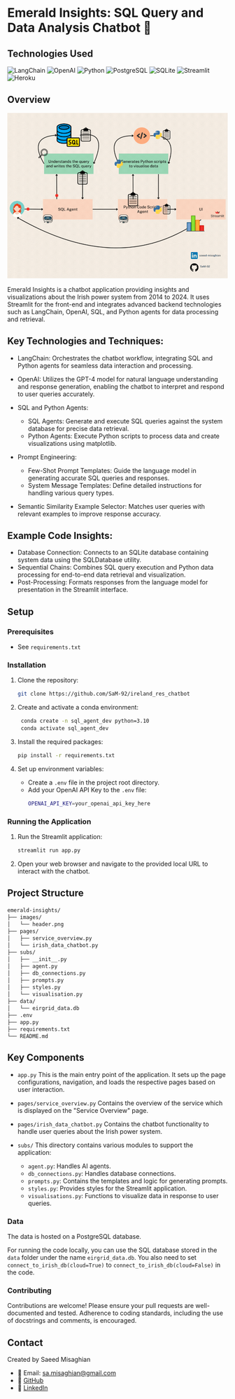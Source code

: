 # Emerald Insights: SQL Query and Data Analysis Chatbot 💬

## Technologies Used

![LangChain](https://img.shields.io/badge/LangChain-%2300A9C0.svg?style=for-the-badge&logo=langchain&logoColor=white)
![OpenAI](https://img.shields.io/badge/OpenAI-%2300A9C0.svg?style=for-the-badge&logo=openai&logoColor=white)
![Python](https://img.shields.io/badge/Python-%233776AB.svg?style=for-the-badge&logo=python&logoColor=white)
![PostgreSQL](https://img.shields.io/badge/PostgreSQL-%234169E1.svg?style=for-the-badge&logo=postgresql&logoColor=white)
![SQLite](https://img.shields.io/badge/SQLite-%2307406E.svg?style=for-the-badge&logo=sqlite&logoColor=white)
![Streamlit](https://img.shields.io/badge/Streamlit-%230E4A7E.svg?style=for-the-badge&logo=streamlit&logoColor=white)
![Heroku](https://img.shields.io/badge/Heroku-430098?style=for-the-badge&logo=heroku&logoColor=white)

## Overview

![Real-time Data Scraping Diagram](/images/overview.gif)

Emerald Insights is a chatbot application providing insights and visualizations about the Irish power system from 2014 to 2024. It uses Streamlit for the front-end and integrates advanced backend technologies such as LangChain, OpenAI, SQL, and Python agents for data processing and retrieval.

## Key Technologies and Techniques:

- LangChain: Orchestrates the chatbot workflow, integrating SQL and Python agents for seamless data interaction and processing.

- OpenAI: Utilizes the GPT-4 model for natural language understanding and response generation, enabling the chatbot to interpret and respond to user queries accurately.

- SQL and Python Agents:

  - SQL Agents: Generate and execute SQL queries against the system database for precise data retrieval.
  - Python Agents: Execute Python scripts to process data and create visualizations using matplotlib.

- Prompt Engineering:

  - Few-Shot Prompt Templates: Guide the language model in generating accurate SQL queries and responses.
  - System Message Templates: Define detailed instructions for handling various query types.

- Semantic Similarity Example Selector: Matches user queries with relevant examples to improve response accuracy.

## Example Code Insights:

- Database Connection: Connects to an SQLite database containing system data using the SQLDatabase utility.
- Sequential Chains: Combines SQL query execution and Python data processing for end-to-end data retrieval and visualization.
- Post-Processing: Formats responses from the language model for presentation in the Streamlit interface.

## Setup

### Prerequisites

- See `requirements.txt`

### Installation

1. Clone the repository:

   ```bash
   git clone https://github.com/SaM-92/ireland_res_chatbot
   ```

2. Create and activate a conda environment:

   ```bash
    conda create -n sql_agent_dev python=3.10
    conda activate sql_agent_dev
   ```

3. Install the required packages:

   ```bash
   pip install -r requirements.txt
   ```

4. Set up environment variables:
   - Create a `.env` file in the project root directory.
   - Add your OpenAI API Key to the `.env` file:
     ```bash
     OPENAI_API_KEY=your_openai_api_key_here
     ```

### Running the Application

1. Run the Streamlit application:

   ```bash
   streamlit run app.py
   ```

2. Open your web browser and navigate to the provided local URL to interact with the chatbot.

## Project Structure

```plaintext
emerald-insights/
├── images/
│   └── header.png
├── pages/
│   ├── service_overview.py
│   └── irish_data_chatbot.py
├── subs/
│   ├── __init__.py
│   ├── agent.py
│   ├── db_connections.py
│   ├── prompts.py
│   ├── styles.py
│   └── visualisation.py
├── data/
│   └── eirgrid_data.db
├── .env
├── app.py
├── requirements.txt
└── README.md
```

## Key Components

- `app.py`
  This is the main entry point of the application. It sets up the page configurations, navigation, and loads the respective pages based on user interaction.

- `pages/service_overview.py`
  Contains the overview of the service which is displayed on the "Service Overview" page.

- `pages/irish_data_chatbot.py`
  Contains the chatbot functionality to handle user queries about the Irish power system.

- `subs/`
  This directory contains various modules to support the application:
  - `agent.py`: Handles AI agents.
  - `db_connections.py`: Handles database connections.
  - `prompts.py`: Contains the templates and logic for generating prompts.
  - `styles.py`: Provides styles for the Streamlit application.
  - `visualisations.py`: Functions to visualize data in response to user queries.

### Data

The data is hosted on a PostgreSQL database.

For running the code locally, you can use the SQL database stored in the `data` folder under the name `eirgrid_data.db`. You also need to set `connect_to_irish_db(cloud=True)` to `connect_to_irish_db(cloud=False)` in the code.

### Contributing

Contributions are welcome! Please ensure your pull requests are well-documented and tested. Adherence to coding standards, including the use of docstrings and comments, is encouraged.

## Contact

Created by Saeed Misaghian

- 📧 Email: [sa.misaghian@gmail.com](mailto:sa.misaghian@gmail.com)
- 🔗 [GitHub](https://github.com/SaM-92)
- 🔗 [LinkedIn](https://www.linkedin.com/in/saeed-misaghian/)
